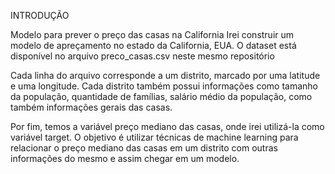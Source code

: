 INTRODUÇÃO

Modelo para prever o preço das casas na California
Irei construir um modelo de apreçamento no estado da California, EUA. O dataset está disponível no arquivo preco_casas.csv neste mesmo repositório

Cada linha do arquivo corresponde a um distrito, marcado por uma latitude e uma longitude. Cada distrito também possui informações como tamanho da população, quantidade de famílias, salário médio da população, como também informações gerais das casas.

Por fim, temos a variável preço mediano das casas, onde irei utilizá-la como variável target. O objetivo é utilizar técnicas de machine learning para relacionar o preço mediano das casas em um distrito com outras informações do mesmo e assim chegar em um modelo.
